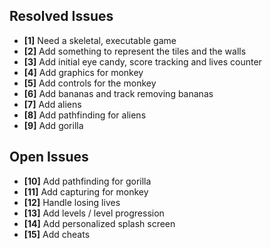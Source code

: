 ## Resolved Issues ##
- **[1]** Need a skeletal, executable game
- **[2]** Add something to represent the tiles and the walls
- **[3]** Add initial eye candy, score tracking and lives counter
- **[4]** Add graphics for monkey
- **[5]** Add controls for the monkey
- **[6]** Add bananas and track removing bananas
- **[7]** Add aliens
- **[8]** Add pathfinding for aliens
- **[9]** Add gorilla


## Open Issues ##
- **[10]** Add pathfinding for gorilla
- **[11]** Add capturing for monkey
- **[12]** Handle losing lives
- **[13]** Add levels / level progression
- **[14]** Add personalized splash screen
- **[15]** Add cheats
